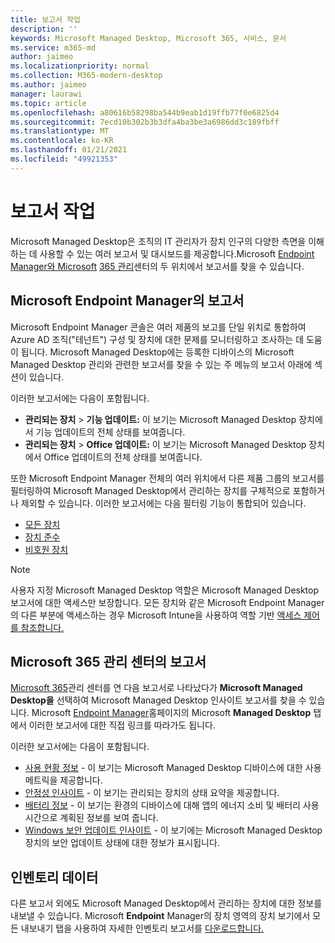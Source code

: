 ```yaml
---
title: 보고서 작업
description: ''
keywords: Microsoft Managed Desktop, Microsoft 365, 서비스, 문서
ms.service: m365-md
author: jaimeo
ms.localizationpriority: normal
ms.collection: M365-modern-desktop
ms.author: jaimeo
manager: laurawi
ms.topic: article
ms.openlocfilehash: a80616b58298ba544b9eab1d19ffb77f0e6825d4
ms.sourcegitcommit: 7ecd10b302b3b3dfa4ba3be3a6986dd3c189fbff
ms.translationtype: MT
ms.contentlocale: ko-KR
ms.lasthandoff: 01/21/2021
ms.locfileid: "49921353"
---
```

# <a name="work-with-reports"></a>보고서 작업

Microsoft Managed Desktop은 조직의 IT 관리자가 장치 인구의 다양한 측면을 이해하는 데 사용할 수 있는 여러 보고서 및 대시보드를 제공합니다.Microsoft [Endpoint Manager와 Microsoft](https://endpoint.microsoft.com) [365 관리](https://admin.microsoft.com/adminportal/home?previewoff=false#/microsoftmanageddesktop)센터의 두 위치에서 보고서를 찾을 수 있습니다. 

## <a name="reports-in-microsoft-endpoint-manager"></a>Microsoft Endpoint Manager의 보고서

Microsoft Endpoint Manager 콘솔은 여러 제품의 보고를 단일 위치로 통합하여 Azure AD 조직("테넌트") 구성 및 장치에 대한 문제를 모니터링하고 조사하는 데 도움이 됩니다. Microsoft Managed Desktop에는  등록한 디바이스의 Microsoft Managed Desktop 관리와 관련한 보고서를 찾을 수 있는 주 메뉴의 보고서 아래에 섹션이 있습니다.

이러한 보고서에는 다음이 포함됩니다.
- **관리되는 장치**  >  **기능 업데이트:** 이 보기는 Microsoft Managed Desktop 장치에서 기능 업데이트의 전체 상태를 보여줍니다.
- **관리되는 장치**  >  **Office 업데이트:** 이 보기는 Microsoft Managed Desktop 장치에서 Office 업데이트의 전체 상태를 보여줍니다.

또한 Microsoft Endpoint Manager 전체의 여러 위치에서 다른 제품 그룹의 보고서를 필터링하여 Microsoft Managed Desktop에서 관리하는 장치를 구체적으로 포함하거나 제외할 수 있습니다. 이러한 보고서에는 다음 필터링 기능이 통합되어 있습니다.

- [모든 장치](https://docs.microsoft.com/mem/intune/remote-actions/device-management#get-to-your-devices)
- [장치 준수](https://docs.microsoft.com/mem/intune/fundamentals/reports#device-compliance-report-organizational)
- [비호원 장치](https://docs.microsoft.com/mem/intune/fundamentals/reports#noncompliant-devices-report-operational)

> [!NOTE]
> 사용자 지정 Microsoft Managed Desktop 역할은 Microsoft Managed Desktop 보고서에 대한 액세스만 보장합니다. 모든 장치와 같은 Microsoft Endpoint Manager의 다른 부분에 액세스하는 경우 Microsoft Intune을 사용하여 역할 기반 [액세스 제어를 참조합니다.](https://docs.microsoft.com/mem/intune/fundamentals/role-based-access-control) 

## <a name="reports-in-microsoft-365-admin-center"></a>Microsoft 365 관리 센터의 보고서

[Microsoft 365](https://admin.microsoft.com/adminportal/home?previewoff=false#/microsoftmanageddesktop)관리 센터를 연 다음 보고서로 나타났다가 **Microsoft Managed Desktop을** 선택하여 Microsoft Managed Desktop 인사이트 보고서를 찾을 수 있습니다.  Microsoft [Endpoint Manager](https://endpoint.microsoft.com)홈페이지의 Microsoft **Managed Desktop** 탭에서 이러한 보고서에 대한 직접 링크를 따라가도 됩니다. 

이러한 보고서에는 다음이 포함됩니다. 

- [사용 현황 정보](usage-insights.md) - 이 보기는 Microsoft Managed Desktop 디바이스에 대한 사용 메트릭을 제공합니다.
- [안정성 인사이트](reliability-insights.md) - 이 보기는 관리되는 장치의 상태 요약을 제공합니다.
- [배터리 정보](battery-insights.md) - 이 보기는 환경의 디바이스에 대해 앱의 에너지 소비 및 배터리 사용 시간으로 계획된 정보를 보여 줍니다.
- [Windows 보안 업데이트 인사이트](security-update-insights.md) - 이 보기에는 Microsoft Managed Desktop 장치의 보안 업데이트 상태에 대한 정보가 표시됩니다.

 ## <a name="inventory-data"></a>인벤토리 데이터

다른 보고서 외에도 Microsoft Managed Desktop에서 관리하는 장치에 대한 정보를 내보낼 수 있습니다. Microsoft **Endpoint** Manager의 장치 영역의 장치 보기에서 모든 내보내기 탭을 사용하여 자세한 인벤토리 보고서를 [다운로드합니다.](device-inventory-report.md)  
